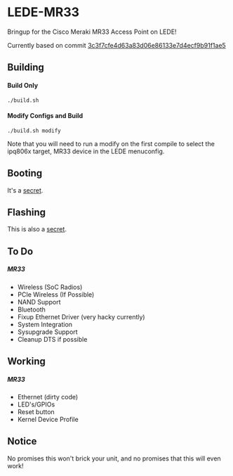 # LEDE-MR33
Bringup for the Cisco Meraki MR33 Access Point on LEDE!

Currently based on commit [3c3f7cfe4d63a83d06e86133e7d4ecf9b91f1ae5](https://github.com/lede-project/source/commit/3c3f7cfe4d63a83d06e86133e7d4ecf9b91f1ae5)

Building
-----
#### Build Only
`./build.sh`

#### Modify Configs and Build
`./build.sh modify`

Note that you will need to run a modify on the first compile to select the ipq806x target, MR33 device in the LEDE menuconfig.

Booting
-----
It's a [secret](https://www.youtube.com/watch?v=sTSA_sWGM44).

Flashing
-----
This is also a [secret](https://www.youtube.com/watch?v=gvYfRiJQIX8).

To Do
-----
##### MR33
* Wireless (SoC Radios)
* PCIe Wireless (If Possible)
* NAND Support
* Bluetooth
* Fixup Ethernet Driver (very hacky currently)
* System Integration
* Sysupgrade Support
* Cleanup DTS if possible

Working
-----
##### MR33
* Ethernet (dirty code)
* LED's/GPIOs
* Reset button
* Kernel Device Profile

Notice
------
No promises this won't brick your unit, and no promises that this will even work!
